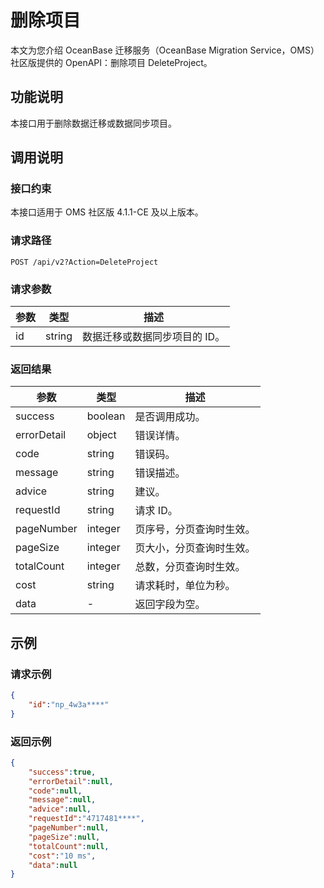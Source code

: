 
# 删除项目

本文为您介绍 OceanBase 迁移服务（OceanBase Migration Service，OMS）社区版提供的 OpenAPI：删除项目 DeleteProject。

## 功能说明

本接口用于删除数据迁移或数据同步项目。

## 调用说明

### 接口约束

本接口适用于 OMS 社区版 4.1.1-CE 及以上版本。

### 请求路径

`POST /api/v2?Action=DeleteProject`

### 请求参数

|    参数     |   类型   |     描述      |
|-----------|--------|-------------|
|     id      | string      |  数据迁移或数据同步项目的 ID。|

### 返回结果

|     参数     |        类型        |           描述           |
|------------|------------------|------------------------|
| success    | boolean          | 是否调用成功。                |
| errorDetail | object | 错误详情。|
| code       | string           | 错误码。                   |
| message    | string           | 错误描述。                 |
| advice     | string           | 建议。                    |
| requestId  | string           | 请求 ID。                 |
| pageNumber | integer | 页序号，分页查询时生效。                  |
| pageSize   | integer | 页大小，分页查询时生效。                  |
| totalCount | integer | 总数，分页查询时生效。                  |
| cost       | string           | 请求耗时，单位为秒。                  |
| data       | -           | 返回字段为空。 |

## 示例

### 请求示例

```JSON
{
    "id":"np_4w3a****"
}
```

### 返回示例

```JSON
{
    "success":true,
    "errorDetail":null,
    "code":null,
    "message":null,
    "advice":null,
    "requestId":"4717481****",
    "pageNumber":null,
    "pageSize":null,
    "totalCount":null,
    "cost":"10 ms",
    "data":null
}
```

